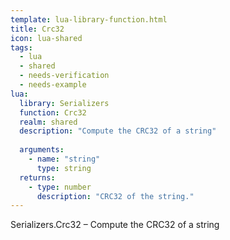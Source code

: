 ```yaml
---
template: lua-library-function.html
title: Crc32
icon: lua-shared
tags:
  - lua
  - shared
  - needs-verification
  - needs-example
lua:
  library: Serializers
  function: Crc32
  realm: shared
  description: "Compute the CRC32 of a string"
  
  arguments:
    - name: "string"
      type: string
  returns:
    - type: number
      description: "CRC32 of the string."
---
```


<div class="lua__search__keywords">
Serializers.Crc32 &#x2013; Compute the CRC32 of a string
</div>
